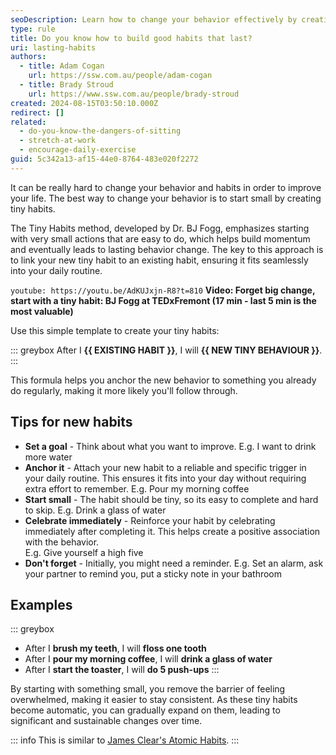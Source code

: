 ```yaml
---
seoDescription: Learn how to change your behavior effectively by creating tiny habits.
type: rule
title: Do you know how to build good habits that last?
uri: lasting-habits
authors:
  - title: Adam Cogan
    url: https://ssw.com.au/people/adam-cogan
  - title: Brady Stroud
    url: https://www.ssw.com.au/people/brady-stroud
created: 2024-08-15T03:50:10.000Z
redirect: []
related:
  - do-you-know-the-dangers-of-sitting
  - stretch-at-work
  - encourage-daily-exercise
guid: 5c342a13-af15-44e0-8764-483e020f2272
---
```


It can be really hard to change your behavior and habits in order to improve your life. The best way to change your behavior is to start small by creating tiny habits.

The Tiny Habits method, developed by Dr. BJ Fogg, emphasizes starting with very small actions that are easy to do, which helps build momentum and eventually leads to lasting behavior change. The key to this approach is to link your new tiny habit to an existing habit, ensuring it fits seamlessly into your daily routine.

<!--endintro-->

`youtube: https://youtu.be/AdKUJxjn-R8?t=810`
**Video: Forget big change, start with a tiny habit: BJ Fogg at TEDxFremont (17 min - last 5 min is the most valuable)**

Use this simple template to create your tiny habits:

::: greybox
After I **{{ EXISTING HABIT }}**, I will **{{ NEW TINY BEHAVIOUR }}**.
:::

This formula helps you anchor the new behavior to something you already do regularly, making it more likely you'll follow through.

## Tips for new habits

* **Set a goal** - Think about what you want to improve.
  E.g. I want to drink more water
* **Anchor it** - Attach your new habit to a reliable and specific trigger in your daily routine. This ensures it fits into your day without requiring extra effort to remember.
  E.g. Pour my morning coffee
* **Start small** - The habit should be tiny, so its easy to complete and hard to skip.
  E.g. Drink a glass of water
* **Celebrate immediately** - Reinforce your habit by celebrating immediately after completing it. This helps create a positive association with the behavior.  
  E.g. Give yourself a high five
* **Don't forget** - Initially, you might need a reminder.
  E.g. Set an alarm, ask your partner to remind you, put a sticky note in your bathroom

## Examples

::: greybox

* After I **brush my teeth**, I will **floss one tooth**
* After I **pour my morning coffee**, I will **drink a glass of water**
* After I **start the toaster**, I will **do 5 push-ups**
:::

By starting with something small, you remove the barrier of feeling overwhelmed, making it easier to stay consistent. As these tiny habits become automatic, you can gradually expand on them, leading to significant and sustainable changes over time.

::: info
This is similar to [James Clear's Atomic Habits](https://jamesclear.com/atomic-habits).
:::
